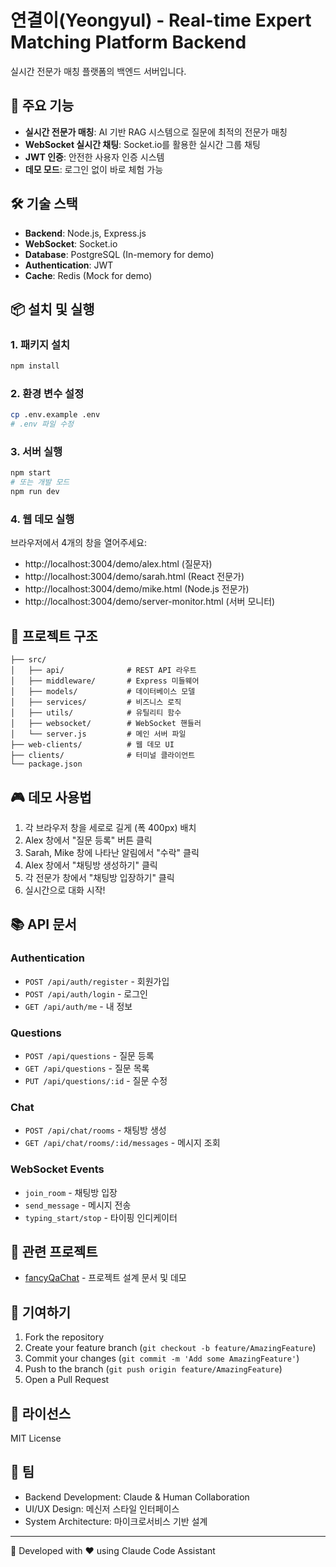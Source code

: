 # 연결이(Yeongyul) - Real-time Expert Matching Platform Backend

실시간 전문가 매칭 플랫폼의 백엔드 서버입니다.

## 🚀 주요 기능

- **실시간 전문가 매칭**: AI 기반 RAG 시스템으로 질문에 최적의 전문가 매칭
- **WebSocket 실시간 채팅**: Socket.io를 활용한 실시간 그룹 채팅
- **JWT 인증**: 안전한 사용자 인증 시스템
- **데모 모드**: 로그인 없이 바로 체험 가능

## 🛠️ 기술 스택

- **Backend**: Node.js, Express.js
- **WebSocket**: Socket.io
- **Database**: PostgreSQL (In-memory for demo)
- **Authentication**: JWT
- **Cache**: Redis (Mock for demo)

## 📦 설치 및 실행

### 1. 패키지 설치
```bash
npm install
```

### 2. 환경 변수 설정
```bash
cp .env.example .env
# .env 파일 수정
```

### 3. 서버 실행
```bash
npm start
# 또는 개발 모드
npm run dev
```

### 4. 웹 데모 실행

브라우저에서 4개의 창을 열어주세요:
- http://localhost:3004/demo/alex.html (질문자)
- http://localhost:3004/demo/sarah.html (React 전문가)
- http://localhost:3004/demo/mike.html (Node.js 전문가)
- http://localhost:3004/demo/server-monitor.html (서버 모니터)

## 📁 프로젝트 구조

```
├── src/
│   ├── api/              # REST API 라우트
│   ├── middleware/       # Express 미들웨어
│   ├── models/           # 데이터베이스 모델
│   ├── services/         # 비즈니스 로직
│   ├── utils/            # 유틸리티 함수
│   ├── websocket/        # WebSocket 핸들러
│   └── server.js         # 메인 서버 파일
├── web-clients/          # 웹 데모 UI
├── clients/              # 터미널 클라이언트
└── package.json
```

## 🎮 데모 사용법

1. 각 브라우저 창을 세로로 길게 (폭 400px) 배치
2. Alex 창에서 "질문 등록" 버튼 클릭
3. Sarah, Mike 창에 나타난 알림에서 "수락" 클릭
4. Alex 창에서 "채팅방 생성하기" 클릭
5. 각 전문가 창에서 "채팅방 입장하기" 클릭
6. 실시간으로 대화 시작!

## 📚 API 문서

### Authentication
- `POST /api/auth/register` - 회원가입
- `POST /api/auth/login` - 로그인
- `GET /api/auth/me` - 내 정보

### Questions
- `POST /api/questions` - 질문 등록
- `GET /api/questions` - 질문 목록
- `PUT /api/questions/:id` - 질문 수정

### Chat
- `POST /api/chat/rooms` - 채팅방 생성
- `GET /api/chat/rooms/:id/messages` - 메시지 조회

### WebSocket Events
- `join_room` - 채팅방 입장
- `send_message` - 메시지 전송
- `typing_start/stop` - 타이핑 인디케이터

## 🔗 관련 프로젝트

- [fancyQaChat](https://github.com/kiyaaa/fancyQaChat) - 프로젝트 설계 문서 및 데모

## 🤝 기여하기

1. Fork the repository
2. Create your feature branch (`git checkout -b feature/AmazingFeature`)
3. Commit your changes (`git commit -m 'Add some AmazingFeature'`)
4. Push to the branch (`git push origin feature/AmazingFeature`)
5. Open a Pull Request

## 📄 라이선스

MIT License

## 👥 팀

- Backend Development: Claude & Human Collaboration
- UI/UX Design: 메신저 스타일 인터페이스
- System Architecture: 마이크로서비스 기반 설계

---

🔧 Developed with ❤️ using Claude Code Assistant
